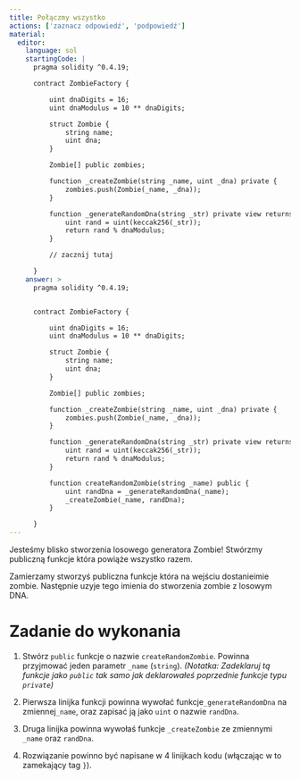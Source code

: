 ```yaml
---
title: Połączmy wszystko
actions: ['zaznacz odpowiedź', 'podpowiedź']
material:
  editor:
    language: sol
    startingCode: |
      pragma solidity ^0.4.19;

      contract ZombieFactory {

          uint dnaDigits = 16;
          uint dnaModulus = 10 ** dnaDigits;

          struct Zombie {
              string name;
              uint dna;
          }

          Zombie[] public zombies;

          function _createZombie(string _name, uint _dna) private {
              zombies.push(Zombie(_name, _dna));
          } 

          function _generateRandomDna(string _str) private view returns (uint) {
              uint rand = uint(keccak256(_str));
              return rand % dnaModulus;
          }

          // zacznij tutaj

      }
    answer: >
      pragma solidity ^0.4.19;


      contract ZombieFactory {

          uint dnaDigits = 16;
          uint dnaModulus = 10 ** dnaDigits;

          struct Zombie {
              string name;
              uint dna;
          }

          Zombie[] public zombies;

          function _createZombie(string _name, uint _dna) private {
              zombies.push(Zombie(_name, _dna));
          } 

          function _generateRandomDna(string _str) private view returns (uint) {
              uint rand = uint(keccak256(_str));
              return rand % dnaModulus;
          }

          function createRandomZombie(string _name) public {
              uint randDna = _generateRandomDna(_name);
              _createZombie(_name, randDna);
          }

      }
---
```


Jesteśmy blisko stworzenia losowego generatora Zombie! Stwórzmy publiczną funkcje która powiąże wszystko razem.

Zamierzamy stworzyś publiczna funkcje która na wejściu dostanieimie zombie. Następnie uzyje tego imienia do stworzenia zombie z losowym DNA.

# Zadanie do wykonania

1. Stwórz `public` funkcje o nazwie `createRandomZombie`. Powinna przyjmować jeden parametr `_name` (`string`). _(Notatka: Zadeklaruj tą funkcje jako `public` tak samo jak deklarowałeś poprzednie funkcje typu `private`)_

2. Pierwsza linijka funkcji powinna wywołać funkcje`_generateRandomDna` na zmiennej`_name`, oraz zapisać ją jako `uint` o nazwie `randDna`.

3. Druga linijka powinna wywołaś funkcje `_createZombie` ze zmiennymi `_name` oraz `randDna`.

4. Rozwiązanie powinno być napisane w  4 linijkach kodu (włączając w to  zamekający tag `}`).
